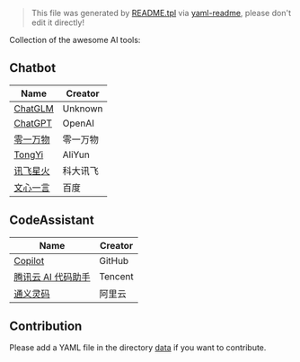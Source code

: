> This file was generated by [README.tpl](README.tpl) via [yaml-readme](https://github.com/LinuxSuRen/yaml-readme), please don't edit it directly!


Collection of the awesome AI tools:

## Chatbot

| Name | Creator |
|---|---|
| [ChatGLM](https://chatglm.cn/) | Unknown |
| [ChatGPT](https://chat.openai.com/) | OpenAI |
| [零一万物](https://platform.lingyiwanwu.com/playground) | 零一万物 |
| [TongYi](https://www.tongyi.com/) | AliYun |
| [讯飞星火](https://xinghuo.xfyun.cn/) | 科大讯飞 |
| [文心一言](https://yiyan.baidu.com/) | 百度 |


## CodeAssistant

| Name | Creator |
|---|---|
| [Copilot](https://github.com/features/copilot) | GitHub |
| [腾讯云 AI 代码助手](https://cloud.tencent.com/product/acc) | Tencent |
| [通义灵码](https://www.tongyilingma.com/) | 阿里云 |


## Contribution
Please add a YAML file in the directory [data](data) if you want to contribute.
